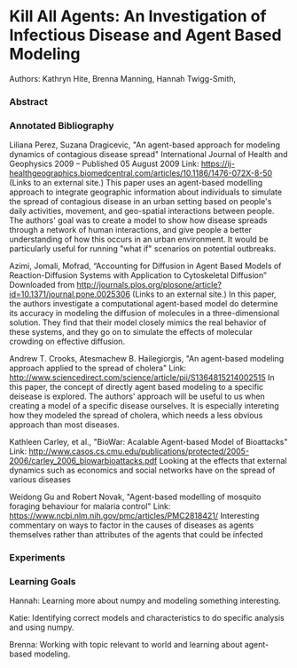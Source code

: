 # Kill All Agents: An Investigation of Infectious Disease and Agent Based Modeling
Authors: Kathryn Hite, Brenna Manning, Hannah Twigg-Smith, 


### Abstract

### Annotated Bibliography

Liliana Perez, Suzana Dragicevic, "An agent-based approach for modeling dynamics of contagious disease spread"
International Journal of Health and Geophysics 2009 – Published 05 August 2009
Link: https://ij-healthgeographics.biomedcentral.com/articles/10.1186/1476-072X-8-50 (Links to an external site.)
This paper uses an agent-based modelling approach to integrate geographic information about individuals to simulate the spread of contagious disease in an urban setting based on people's daily activities, movement, and geo-spatial interactions between people. The authors' goal was to create a model to show how disease spreads through a network of human interactions, and give people a better understanding of how this occurs in an urban environment. It would be particularly useful for running "what if" scenarios on potential outbreaks.

Azimi, Jomali, Mofrad, “Accounting for Diffusion in Agent Based Models of Reaction-Diffusion Systems with Application to Cytoskeletal Diffusion”
Downloaded from http://journals.plos.org/plosone/article?id=10.1371/journal.pone.0025306 (Links to an external site.)
In this paper, the authors investigate a computational agent-based model do determine its accuracy in modeling the diffusion of molecules in a three-dimensional solution. They find that their model closely mimics the real behavior of these systems, and they go on to simulate the effects of molecular crowding on effective diffusion.

Andrew T. Crooks, Atesmachew B. Hailegiorgis, "An agent-based modeling approach applied to the spread of cholera"
Link: http://www.sciencedirect.com/science/article/pii/S1364815214002515
In this paper, the concept of directly agent based modeling to a specific deisease is explored. The authors' approach will be useful to us when creating a model of a specific disease ourselves. It is especially intereting how they modeled the spread of cholera, which needs a less obvious approach than most diseases.

Kathleen Carley, et al., "BioWar: Acalable Agent-based Model of Bioattacks"
Link: http://www.casos.cs.cmu.edu/publications/protected/2005-2006/carley_2006_biowarbioattacks.pdf
Looking at the effects that external dynamics such as economics and social networks have on the spread of various diseases

Weidong Gu and Robert Novak, "Agent-based modelling of mosquito foraging behaviour for malaria control"
Link: https://www.ncbi.nlm.nih.gov/pmc/articles/PMC2818421/
Interesting commentary on ways to factor in the causes of diseases as agents themselves rather than attributes of the agents that could be infected
### Experiments

### Learning Goals

Hannah: Learning more about numpy and modeling something interesting.

Katie: Identifying correct models and characteristics to do specific analysis and using numpy.

Brenna: Working with topic relevant to world and learning about agent-based modeling.
